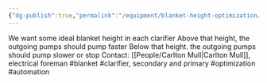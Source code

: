 ```yaml
---
{"dg-publish":true,"permalink":"/equipment/blanket-height-optimization/","noteIcon":"","created":"2025-05-20T09:18:16.077-05:00"}
---
```


We want some ideal blanket height in each clarifier
Above that height, the outgoing pumps should pump faster
Below that height. the outgoing pumps should pump slower or stop 
Contact: [[People/Carlton Mull\|Carlton Mull]], electrical foreman
#blanket
#clarifier, secondary and primary
#optimization
#automation
